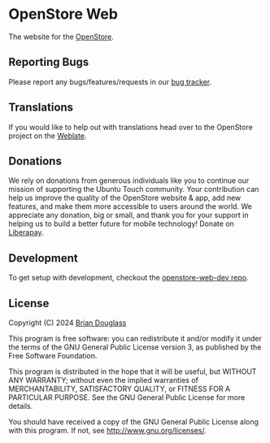 # OpenStore Web

The website for the [OpenStore](https://open-store.io/).

## Reporting Bugs

Please report any bugs/features/requests in our [bug tracker](https://gitlab.com/theopenstore/openstore-meta/issues).

## Translations

If you would like to help out with translations head over to the OpenStore
project on the [Weblate](https://hosted.weblate.org/projects/open-store-io/).

## Donations

We rely on donations from generous individuals like you to continue our mission
of supporting the Ubuntu Touch community. Your contribution can help us improve
the quality of the OpenStore website & app, add new features, and make them more
accessible to users around the world. We appreciate any donation, big or small,
and thank you for your support in helping us to build a better future for mobile
technology! Donate on [Liberapay](https://liberapay.com/OpenStore/).

## Development

To get setup with development, checkout the
[openstore-web-dev repo](https://gitlab.com/theopenstore/openstore-web-dev).

## License

Copyright (C) 2024 [Brian Douglass](http://bhdouglass.com/)

This program is free software: you can redistribute it and/or modify it under the terms of the GNU General Public License version 3, as published
by the Free Software Foundation.

This program is distributed in the hope that it will be useful, but WITHOUT ANY WARRANTY; without even the implied warranties of MERCHANTABILITY, SATISFACTORY QUALITY, or FITNESS FOR A PARTICULAR PURPOSE.  See the GNU General Public License for more details.

You should have received a copy of the GNU General Public License along with this program.  If not, see <http://www.gnu.org/licenses/>.
